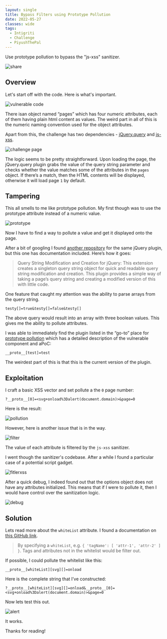 ```yaml
---
layout: single
title: Bypass Filters using Prototype Pollution
date: 2022-05-27
classes: wide
tags:
  - Intigriti
  - Challenge
  - PiyushThePal
---
```


Use prototype pollution to bypass the "js-xss" sanitizer.

![share](/assets/images/intigriti/2022/05/share.jpg)

## Overview

Let's start off with the code. Here is what's important.

![vulnerable code](/assets/images/intigriti/2022/05/vulnerable-code.png)

There isan object named “pages” which has four numeric attributes, each of them having plain html content as values. The weird part in all of this is the numeric naming convention used for the object attributes.

Apart from this, the challenge has two dependencies - [jQuery.query](https://github.com/bmitchelmore/jquery.plugins/blob/main/jquery.query.js) and [js-xss](https://www.npmjs.com/package/xss). 

![challenge page](/assets/images/intigriti/2022/05/challenge-page.png)

The logic seems to be pretty straightforward. Upon loading the page, the jQuery.query plugin grabs the value of the query string parameter and checks whether the value matches some of the attributes in the `pages` object. If there’s a match, then the HTML contents will be displayed, otherwise it will load page `1` by default.

## Tampering

This all smells to me like prototype pollution. My first though was to use the prototype attribute instead of a numeric value.

![prototype](/assets/images/intigriti/2022/05/prototype.png)

Now I have to find a way to pollute a value and get it displayed onto the page.

After a bit of googling I found [another repository](https://github.com/alrusdi/jquery-plugin-query-object) for the same jQuery plugin, but this one has documentation included. Here’s how it goes:

> Query String Modification and Creation for jQuery: This extension creates a singleton query string object for quick and readable query string modification and creation. This plugin provides a simple way of taking a page’s query string and creating a modified version of this with little code.

One feature that caught my attention was the ability to parse arrays from the query string.

```
testy[]=true&testy[]=false&testy[]
```

The above query would result into an array with three boolean values. This gives me the ability to pollute attributes.

I was able to immediately find the plugin listed in the “go-to” place for [prototype pollution](https://github.com/BlackFan/client-side-prototype-pollution/blob/master/pp/jquery-query-object.md) which has a detailed description of the vulnerable component and aPoC:

```
__proto__[test]=test
```

The weirdest part of this is that this is the current version of the plugin.

## Exploitation

I craft a basic XSS vector and set pollute a the `0` page number:

```
?__proto__[0]=<svg+onload%3Dalert(document.domain)>&page=0
```

Here is the result:

![pollution](/assets/images/intigriti/2022/05/pollution.png)

However, here is another issue that is in the way.

![filter](/assets/images/intigriti/2022/05/filter.png)

The value of each attribute is filtered by the `js-xss` sanitizer.

I went though the sanitizer's codebase. After a while I found a particular case of a potential script gadget.

![fitlerxss](/assets/images/intigriti/2022/05/filterxss.png)

After a quick debug, I indeed found out that the options object does not have any attributes initialized. This means that if I were to pollute it, then I would have control over the sanitization logic.

![debug](/assets/images/intigriti/2022/05/debug.png)

## Solution

Lets read more about the `whiteList` attribute. I found a documentation on [this GitHub link](https://github.com/leizongmin/js-xss).

> By specifying a `whiteList`, e.g. `{ 'tagName': [ 'attr-1', 'attr-2' ] }`. Tags and attributes not in the whitelist would be filter out.

If possible, I could pollute the whitelist like this:

```
__proto__[whiteList][svg][]=onload
```

Here is the complete string that I’ve constructed:

```
?__proto__[whiteList][svg][]=onload&__proto__[0]=<svg+onload%3Dalert(document.domain)>&page=0
```

Now lets test this out.

![alert](/assets/images/intigriti/2022/05/alert.png)

It works.

Thanks for reading!

